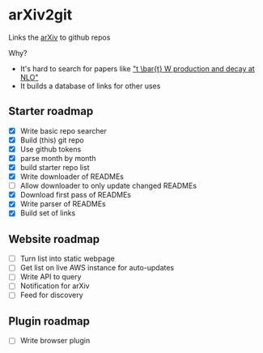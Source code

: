 # arXiv2git
Links the [arXiv](http://arxiv.org/) to github repos

Why?

+ It's hard to search for papers like ["t \bar{t} W production and decay at NLO"](http://arxiv.org/abs/1204.5678)
+ It builds a database of links for other uses

## Starter roadmap

- [x] Write basic repo searcher
- [x] Build (this) git repo
- [x] Use github tokens
- [x] parse month by month
- [x] build starter repo list
- [x] Write downloader of READMEs
- [ ] Allow downloader to only update changed READMEs
- [x] Download first pass of READMEs
- [x] Write parser of READMEs
- [x] Build set of links

## Website roadmap

- [ ] Turn list into static webpage
- [ ] Get list on live AWS instance for auto-updates
- [ ] Write API to query
- [ ] Notification for arXiv
- [ ] Feed for discovery

## Plugin roadmap

- [ ] Write browser plugin 